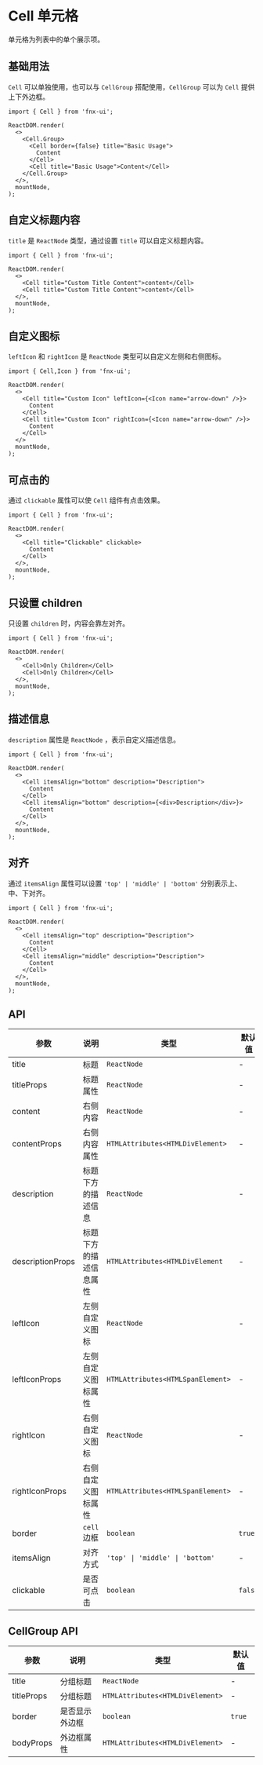 # Cell 单元格

单元格为列表中的单个展示项。

## 基础用法

`Cell` 可以单独使用，也可以与 `CellGroup` 搭配使用，`CellGroup` 可以为 `Cell` 提供上下外边框。

```tsx | pure
import { Cell } from 'fnx-ui';

ReactDOM.render(
  <>
    <Cell.Group>
      <Cell border={false} title="Basic Usage">
        Content
      </Cell>
      <Cell title="Basic Usage">Content</Cell>
    </Cell.Group>
  </>,
  mountNode,
);
```

## 自定义标题内容

`title` 是 `ReactNode` 类型，通过设置 `title` 可以自定义标题内容。

```tsx | pure
import { Cell } from 'fnx-ui';

ReactDOM.render(
  <>
    <Cell title="Custom Title Content">content</Cell>
    <Cell title="Custom Title Content">content</Cell>
  </>,
  mountNode,
);
```

## 自定义图标

`leftIcon` 和 `rightIcon` 是 `ReactNode` 类型可以自定义左侧和右侧图标。

```tsx | pure
import { Cell,Icon } from 'fnx-ui';

ReactDOM.render(
  <>
    <Cell title="Custom Icon" leftIcon={<Icon name="arrow-down" />}>
      Content
    </Cell>
    <Cell title="Custom Icon" rightIcon={<Icon name="arrow-down" />}>
      Content
    </Cell>
  </>
  mountNode,
);
```

## 可点击的

通过 `clickable` 属性可以使 `Cell` 组件有点击效果。

```tsx | pure
import { Cell } from 'fnx-ui';

ReactDOM.render(
  <>
    <Cell title="Clickable" clickable>
      Content
    </Cell>
  </>,
  mountNode,
);
```

## 只设置 children

只设置 `children` 时，内容会靠左对齐。

```tsx | pure
import { Cell } from 'fnx-ui';

ReactDOM.render(
  <>
    <Cell>Only Children</Cell>
    <Cell>Only Children</Cell>
  </>,
  mountNode,
);
```

## 描述信息

`description` 属性是 `ReactNode` ，表示自定义描述信息。

```tsx | pure
import { Cell } from 'fnx-ui';

ReactDOM.render(
  <>
    <Cell itemsAlign="bottom" description="Description">
      Content
    </Cell>
    <Cell itemsAlign="bottom" description={<div>Description</div>}>
      Content
    </Cell>
  </>,
  mountNode,
);
```

## 对齐

通过 `itemsAlign` 属性可以设置 `'top' | 'middle' | 'bottom'` 分别表示上、中、下对齐。

```tsx | pure
import { Cell } from 'fnx-ui';

ReactDOM.render(
  <>
    <Cell itemsAlign="top" description="Description">
      Content
    </Cell>
    <Cell itemsAlign="middle" description="Description">
      Content
    </Cell>
  </>,
  mountNode,
);
```

## API

| 参数             | 说明                   | 类型                              | 默认值  |
| ---------------- | ---------------------- | --------------------------------- | ------- |
| title            | 标题                   | `ReactNode`                       | -       |
| titleProps       | 标题属性               | `ReactNode`                       | -       |
| content          | 右侧内容               | `ReactNode`                       | -       |
| contentProps     | 右侧内容属性           | `HTMLAttributes<HTMLDivElement>`  | -       |
| description      | 标题下方的描述信息     | `ReactNode`                       | -       |
| descriptionProps | 标题下方的描述信息属性 | `HTMLAttributes<HTMLDivElement`   | -       |
| leftIcon         | 左侧自定义图标         | `ReactNode`                       | -       |
| leftIconProps    | 左侧自定义图标属性     | `HTMLAttributes<HTMLSpanElement>` | -       |
| rightIcon        | 右侧自定义图标         | `ReactNode`                       | -       |
| rightIconProps   | 右侧自定义图标属性     | `HTMLAttributes<HTMLSpanElement>` | -       |
| border           | `cell` 边框            | `boolean`                         | `true`  |
| itemsAlign       | 对齐方式               | `'top' \| 'middle' \| 'bottom'`   | -       |
| clickable        | 是否可点击             | `boolean`                         | `false` |

## CellGroup API

| 参数       | 说明           | 类型                             | 默认值 |
| ---------- | -------------- | -------------------------------- | ------ |
| title      | 分组标题       | `ReactNode`                      | -      |
| titleProps | 分组标题       | `HTMLAttributes<HTMLDivElement>` | -      |
| border     | 是否显示外边框 | `boolean`                        | `true` |
| bodyProps  | 外边框属性     | `HTMLAttributes<HTMLDivElement>` | -      |
